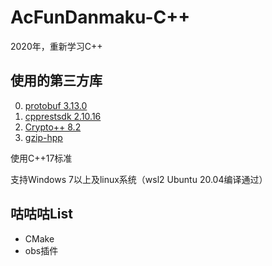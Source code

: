 # AcFunDanmaku-C++

2020年，重新学习C++

## 使用的第三方库
0. [protobuf 3.13.0](https://github.com/protocolbuffers/protobuf)
1. [cpprestsdk 2.10.16](https://github.com/microsoft/cpprestsdk)
2. [Crypto++ 8.2](https://www.cryptopp.com/)
3. [gzip-hpp](https://github.com/mapbox/gzip-hpp)

使用C++17标准

支持Windows 7以上及linux系统（wsl2 Ubuntu 20.04编译通过）

## 咕咕咕List
* CMake
* obs插件

